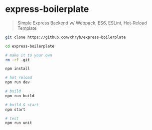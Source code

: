 # express-boilerplate

> Simple Express Backend w/ Webpack, ES6, ESLint, Hot-Reload Template

```bash
git clone https://github.com/chryb/express-boilerplate

cd express-boilerplate

# make it to your own
rm -rf .git

npm install

# hot reload
npm run dev

# build
npm run build

# build & start
npm start

# test
npm run unit
```
